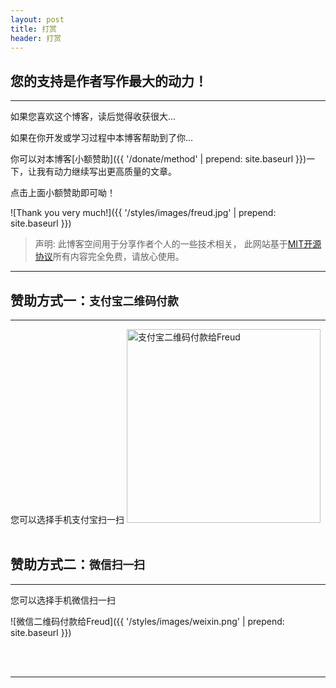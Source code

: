 ```yaml
---
layout: post
title: 打赏
header: 打赏
---
```


您的支持是作者写作最大的动力！
------------------------------
<hr>

如果您喜欢这个博客，读后觉得收获很大...

如果在你开发或学习过程中本博客帮助到了你...

你可以对本博客[小额赞助]({{ '/donate/method' | prepend: site.baseurl }})一下，让我有动力继续写出更高质量的文章。

点击上面小额赞助即可呦！
<br>

![Thank you very much!]({{ '/styles/images/freud.jpg' | prepend: site.baseurl }})
<br>

>声明: 此博客空间用于分享作者个人的一些技术相关， 此网站基于[MIT开源协议](https://github.com/luoyan35714/LessOrMore/blob/master/LICENSE)所有内容完全免费，请放心使用。

<hr>

赞助方式一：`支付宝二维码付款`
------------------------------

<hr>
您可以选择手机支付宝扫一扫

<img src="{{ '/styles/images/zhifubao.PNG' | prepend: site.baseurl }}" alt="支付宝二维码付款给Freud" width="310" />

<br>
<br>

赞助方式二：`微信扫一扫`
------------------------------

<hr>
您可以选择手机微信扫一扫

![微信二维码付款给Freud]({{ '/styles/images/weixin.png' | prepend: site.baseurl }})

<br>
<br>

<hr>


